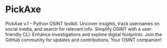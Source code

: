 # PickAxe
PickAxe v.1 - Python OSINT toolkit. Uncover insights, track usernames on social media, and search for relevant info. Simplify OSINT with a user-friendly CLI. Enhance investigations and explore digital footprints. Join the GitHub community for updates and contributions. Your OSINT companion!
